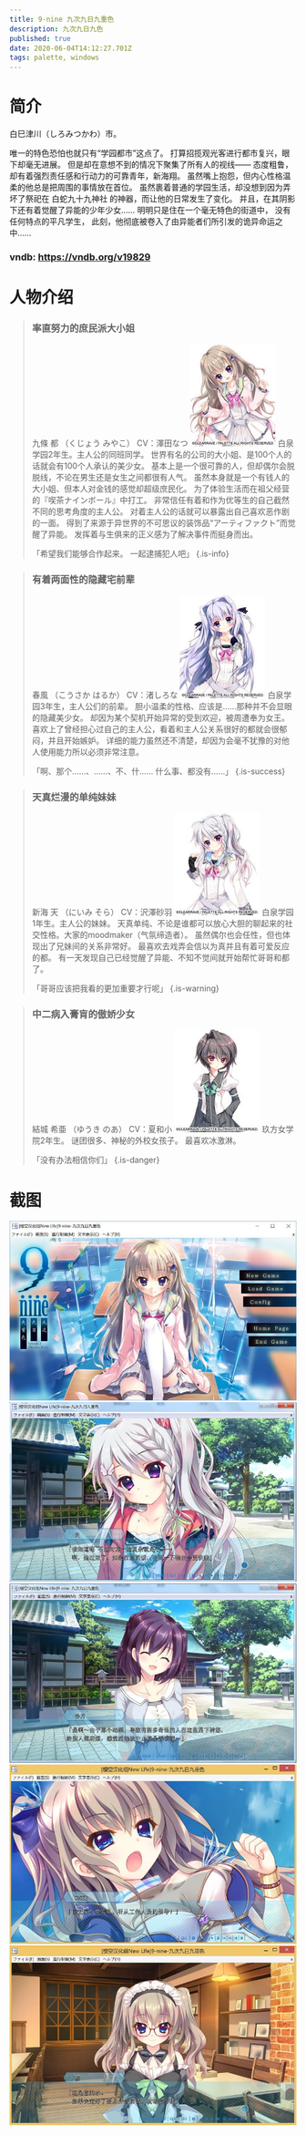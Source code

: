 ```yaml
---
title: 9-nine 九次九日九重色
description: 九次九日九色
published: true
date: 2020-06-04T14:12:27.701Z
tags: palette, windows
---
```


# 简介
白巳津川（しろみつかわ）市。

唯一的特色恐怕也就只有“学园都市”这点了。
打算招揽观光客进行都市复兴，眼下却毫无进展。
但是却在意想不到的情况下聚集了所有人的视线——
态度粗鲁，却有着强烈责任感和行动力的可靠青年，新海翔。
虽然嘴上抱怨，但内心性格温柔的他总是把周围的事情放在首位。
虽然裹着普通的学园生活，却没想到因为弄坏了祭祀在 白蛇九十九神社 的神器，而让他的日常发生了变化。
并且，在其阴影下还有着觉醒了异能的少年少女……
明明只是住在一个毫无特色的街道中，
没有任何特点的平凡学生，
此刻，他彻底被卷入了由异能者们所引发的诡异命运之中……


### vndb: https://vndb.org/v19829 

# 人物介绍
> ### 率直努力的庶民派大小姐
>	九條 都 （くじょう みやこ） CV：澤田なつ
> ![1.jpg](/pic/9-nine/%E4%B9%9D%E6%AC%A1%E4%B9%9D%E6%97%A5%E4%B9%9D%E9%87%8D%E8%89%B2/1.jpg)
>	白泉学园2年生。主人公的同班同学。
> 世界有名的公司的大小姐、是100个人的话就会有100个人承认的美少女。
> 基本上是一个很可靠的人，但却偶尔会脱脱线，不论在男生还是女生之间都很有人气。
> 虽然本身就是一个有钱人的大小姐、但本人对金钱的感觉却超级庶民化。
> 为了体验生活而在祖父经营的『喫茶ナインボール』中打工。
> 非常信任有着和作为优等生的自己截然不同的思考角度的主人公。
> 对着主人公的话就可以暴露出自己喜欢恶作剧的一面。
> 得到了来源于异世界的不可思议的装饰品“アーティファクト”而觉醒了异能。
> 发挥着与生俱来的正义感为了解决事件而挺身而出。
>
>「希望我们能够合作起来。 一起逮捕犯人吧」 
{.is-info}

> ### 有着两面性的隐藏宅前辈
> 春風 （こうさか はるか） CV：渚しろな
> ![2.jpg](/pic/9-nine/%E4%B9%9D%E6%AC%A1%E4%B9%9D%E6%97%A5%E4%B9%9D%E9%87%8D%E8%89%B2/2.jpg)
> 白泉学园3年生，主人公们的前辈。
> 胆小温柔的性格、应该是……那种并不会显眼的隐藏美少女。
> 却因为某个契机开始异常的受到欢迎，被周遭奉为女王。
> 喜欢上了曾经担心过自己的主人公，看着和主人公关系很好的都就会很郁闷，并且开始嫉妒。
> 详细的能力虽然还不清楚，却因为会毫不犹豫的对他人使用能力所以必须非常注意。
>
>「啊、那个……、……、不、什…… 什么事、都没有……」
{.is-success}

> ### 天真烂漫的单纯妹妹
> 新海 天 （にいみ そら） CV：沢澤砂羽
> ![3.jpg](/pic/9-nine/%E4%B9%9D%E6%AC%A1%E4%B9%9D%E6%97%A5%E4%B9%9D%E9%87%8D%E8%89%B2/3.jpg)
> 白泉学园1年生。主人公的妹妹。
> 天真单纯、不论是谁都可以放心大胆的聊起来的社交性格。大家的moodmaker（气氛缔造者）。
> 虽然偶尔也会任性，但也体现出了兄妹间的关系非常好。
> 最喜欢去戏弄会信以为真并且有着可爱反应的都。
> 有一天发现自己已经觉醒了异能、不知不觉间就开始帮忙哥哥和都了。
> 
> 「哥哥应该把我看的更加重要才行呢」
{.is-warning}

> ### 中二病入膏肓的傲娇少女
> 結城 希亜 （ゆうき のあ） CV：夏和小 
> ![4.jpg](/pic/9-nine/%E4%B9%9D%E6%AC%A1%E4%B9%9D%E6%97%A5%E4%B9%9D%E9%87%8D%E8%89%B2/4.jpg)
> 玖方女学院2年生。
> 谜团很多、神秘的外校女孩子。
> 最喜欢冰激淋。
>
>「没有办法相信你们」
{.is-danger}

# 截图
![5.jpg](/pic/9-nine/%E4%B9%9D%E6%AC%A1%E4%B9%9D%E6%97%A5%E4%B9%9D%E9%87%8D%E8%89%B2/5.jpg)
![6.jpg](/pic/9-nine/%E4%B9%9D%E6%AC%A1%E4%B9%9D%E6%97%A5%E4%B9%9D%E9%87%8D%E8%89%B2/6.jpg)
![7.jpg](/pic/9-nine/%E4%B9%9D%E6%AC%A1%E4%B9%9D%E6%97%A5%E4%B9%9D%E9%87%8D%E8%89%B2/7.jpg)
![8.jpg](/pic/9-nine/%E4%B9%9D%E6%AC%A1%E4%B9%9D%E6%97%A5%E4%B9%9D%E9%87%8D%E8%89%B2/8.jpg)
![9.jpg](/pic/9-nine/%E4%B9%9D%E6%AC%A1%E4%B9%9D%E6%97%A5%E4%B9%9D%E9%87%8D%E8%89%B2/9.jpg)